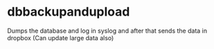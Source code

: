 # dbbackupandupload

Dumps the database and log in syslog and after that sends the data in dropbox (Can update large data also)
